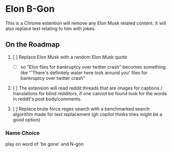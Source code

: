 # Elon B-Gon

This is a Chrome extention will remove any Elon Musk related content.
It will also replace text relating to him with jokes.

## On the Roadmap

1. [ ] Replace Elon Musk with a random Elon Musk quote

    - [ ] so "Elon files for bankruptcy over twitter crash" becomes something like "'There's definitely water here look around you' files for bankruptcy over twitter crash"

2. [ ] The extension will read reddit threads that are images for captions / translations for blind redditors, if one cannot be found look for the words in reddit's post body/comments.

3. [ ] Replace brute force regex search with a benchmarked search algorithm made for text replacement (gh copilot thinks tries might be a good option)

### Name Choice

play on word of 'be gone' and N-gon
